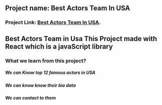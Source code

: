 ## Project name: Best Actors Team In USA

### Project Link: [Best Actors Team In USA](https://best-actors-team.netlify.app/).

## Best Actors Team in Usa This Project made with React which is a javaScript library

### What we learn from this project?

##### We can Know top 12 famous actors in USA
##### We can know know their bio data
##### We can contact to them 






